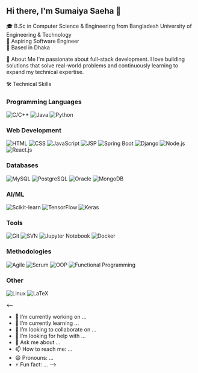 ## Hi there, I'm Sumaiya Saeha 👋
🎓 B.Sc in Computer Science & Engineering from Bangladesh University of Engineering & Technology<br>
💼 Aspiring Software Engineer<br>
📍 Based in Dhaka

🚀 About Me
I'm passionate about full-stack development. I love building solutions that solve real-world problems and continuously learning to expand my technical expertise.

🛠️ Technical Skills

### **Programming Languages**
![C/C++](https://img.shields.io/badge/C%2FC++-000000?style=flat&logo=c)
![Java](https://img.shields.io/badge/Java-000000?style=flat&logo=java)
![Python](https://img.shields.io/badge/Python-000000?style=flat&logo=python)

### **Web Development**
![HTML](https://img.shields.io/badge/HTML-000000?style=flat&logo=html5)
![CSS](https://img.shields.io/badge/CSS-000000?style=flat&logo=css3)
![JavaScript](https://img.shields.io/badge/JavaScript-000000?style=flat&logo=javascript)
![JSP](https://img.shields.io/badge/JSP-000000?style=flat)
![Spring Boot](https://img.shields.io/badge/Spring_Boot-000000?style=flat&logo=spring)
![Django](https://img.shields.io/badge/Django-000000?style=flat&logo=django)
![Node.js](https://img.shields.io/badge/Node.js-000000?style=flat&logo=node.js)
![React.js](https://img.shields.io/badge/React-000000?style=flat&logo=react)

### **Databases**
![MySQL](https://img.shields.io/badge/MySQL-000000?style=flat&logo=mysql)
![PostgreSQL](https://img.shields.io/badge/PostgreSQL-000000?style=flat&logo=postgresql)
![Oracle](https://img.shields.io/badge/Oracle-000000?style=flat&logo=oracle)
![MongoDB](https://img.shields.io/badge/MongoDB-000000?style=flat&logo=mongodb)

### **AI/ML**
![Scikit-learn](https://img.shields.io/badge/Scikit--learn-000000?style=flat&logo=scikit-learn)
![TensorFlow](https://img.shields.io/badge/TensorFlow-000000?style=flat&logo=tensorflow)
![Keras](https://img.shields.io/badge/Keras-000000?style=flat&logo=keras)

### **Tools**
![Git](https://img.shields.io/badge/Git-000000?style=flat&logo=git)
![SVN](https://img.shields.io/badge/SVN-000000?style=flat)
![Jupyter Notebook](https://img.shields.io/badge/Jupyter_Notebook-000000?style=flat&logo=jupyter)
![Docker](https://img.shields.io/badge/Docker-000000?style=flat&logo=docker)

### **Methodologies**
![Agile](https://img.shields.io/badge/Agile-000000?style=flat&logo=jira)
![Scrum](https://img.shields.io/badge/Scrum-000000?style=flat&logo=scrumalliance)
![OOP](https://img.shields.io/badge/Object--Oriented_Programming-000000?style=flat&logo=csharp)
![Functional Programming](https://img.shields.io/badge/Functional_Programming-000000?style=flat)

### **Other**
![Linux](https://img.shields.io/badge/Linux-000000?style=flat&logo=linux)
![LaTeX](https://img.shields.io/badge/LaTeX-000000?style=flat&logo=latex)



<--
- 🔭 I’m currently working on ...
- 🌱 I’m currently learning ...
- 👯 I’m looking to collaborate on ...
- 🤔 I’m looking for help with ...
- 💬 Ask me about ...
- 📫 How to reach me: ...
- 😄 Pronouns: ...
- ⚡ Fun fact: ...
-->
